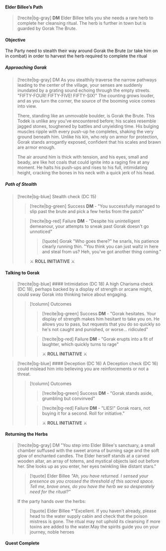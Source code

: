 #### Elder Billee’s Path

>[!recite|bg-gray] **DM** 
>Elder Billee tells you she needs a rare herb to complete her cleansing ritual. The herb is further in town but is guarded by Gorak The Brute.

#### Objective
The Party need to stealth their way around Gorak the Brute (or take him on in combat) in order to harvest the herb required to complete the ritual

##### Approaching Gorak
>[!recite|bg-gray] DM
>As you stealthily traverse the narrow pathways leading to the center of the village, your senses are suddenly inundated by a grating sound echoing through the empty streets. "FIFTY-FOUR! FIFTY-FIVE! FIFTY-SIX!" The counting grows louder, and as you turn the corner, the source of the booming voice comes into view.
>
>There, standing like an unmovable boulder, is Gorak the Brute. This Todek is unlike any you’ve encountered before; his scales resemble jagged stones, toughened by battles and unyielding time. His bulging muscles ripple with every push-up he completes, shaking the very ground beneath him. Unlike his kin, who rely on armor for protection, Gorak stands arrogantly exposed, confident that his scales and brawn are armor enough.
>
>The air around him is thick with tension, and his eyes, small and beady, are like hot coals that could ignite into a raging fire at any moment. He halts his push-ups and rises to his full, intimidating height, cracking the bones in his neck with a quick jerk of his head.

##### Path of Stealth
>[!recite|bg-blue] Stealth check (DC 15)
>>[!recite|bg-green] Success
>>**DM** - "You successfully managed to slip past the brute and pick a few herbs from the patch"
>
>>[!recite|bg-red] Failure
>>**DM** - "Despite his unintelligent demeanour, your attempts to sneak past Gorak doesn't go unnoticed"
>>>[!quote] Gorak
>>>"Who goes there?" he snarls, his patience clearly running thin. "You think you can just waltz in here and steal from us? Heh, you've got another thing coming."
>>
>>⚔️ **ROLL INITIATIVE** ⚔️

#### Talking to Gorak
>[!recite|bg-blue] #### Intimidation (DC 18)
>A high Charisma check (DC 18), perhaps backed by a display of strength or arcane might, could sway Gorak into thinking twice about engaging.
>>[!column] Outcomes
>>>[!recite|bg-green] Success
>>>**DM** - "Gorak hesitates. Your display of strength makes him hesitant to take you on. He allows you to pass, but requests that you do so quickly so he's not caught and punished, or worse... ridiculed"
>>
>>>[!recite|bg-red] Failure
>>>**DM** - "Gorak erupts into a fit of laughter, which quickly turns to rage"
>>>
>>>⚔️ **ROLL INITIATIVE** ⚔️

>[!recite|bg-blue] #### Deception (DC 16)
>A Deception check (DC 16) could mislead him into believing you are reinforcements or not a threat.
>>[!column] Outcomes
>>>[!recite|bg-green] Success
>>>**DM** - "Gorak stands aside, grumbling but convinved"
>>
>>>[!recite|bg-red] Failure
>>>**DM** - "LIES!" Gorak roars, not buying it for a second. Roll for initiative."
>>>
>>>⚔️ **ROLL INITIATIVE** ⚔️

#### Returning the Herbs
>[!recite|bg-gray] DM
>"You step into Elder Billee's sanctuary, a small chamber suffused with the sweet aroma of burning sage and the soft glow of enchanted candles. The Elder herself stands at a carved wooden altar, an array of totems, and mystical objects laid out before her. She looks up as you enter, her eyes twinkling like distant stars."
>
>> [!quote] Elder Billee
>> *"Ah, you have returned. I sensed your presence as you crossed the threshold of this sacred space. Tell me, brave ones, do you have the herb we so desperately need for the ritual?"*
>
>If the party hands over the herbs:
>
>>[!quote] Elder Billee
>>*"Excellent. If you haven't already, please head to the water supply cabin and check that the poison mistress is gone. The ritual may not uphold its cleansing if more toxins are added to the water.May the spirits guide you on your journey, noble heroes
>


#### Quest Complete

